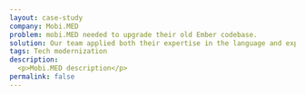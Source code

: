 ```yaml
---
layout: case-study
company: Mobi.MED
problem: mobi.MED needed to upgrade their old Ember codebase. 
solution: Our team applied both their expertise in the language and experience to get the work done efficiently. 
tags: Tech modernization
description:
  <p>Mobi.MED description</p>
permalink: false
---
```

